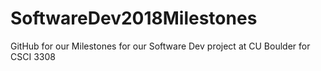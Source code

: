 # SoftwareDev2018Milestones
GitHub for our Milestones for our Software Dev project at CU Boulder for CSCI 3308
